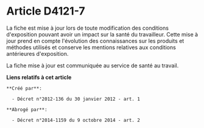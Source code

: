 # Article D4121-7

La fiche est mise à jour lors de toute modification des conditions d'exposition pouvant avoir un impact sur la santé du
travailleur. Cette mise à jour prend en compte l'évolution des connaissances sur les produits et méthodes utilisés et
conserve les mentions relatives aux conditions antérieures d'exposition.

La fiche mise à jour est communiquée au service de santé au travail.

**Liens relatifs à cet article**

	**Créé par**:

	  - Décret n°2012-136 du 30 janvier 2012 - art. 1

	**Abrogé par**:

	  - Décret n°2014-1159 du 9 octobre 2014 - art. 2

